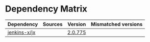 # Dependency Matrix

Dependency | Sources | Version | Mismatched versions
---------- | ------- | ------- | -------------------
[jenkins-x/jx](https://github.com/jenkins-x/jx.git) |  | [2.0.775](https://github.com/jenkins-x/jx/releases/tag/v2.0.775) | 

